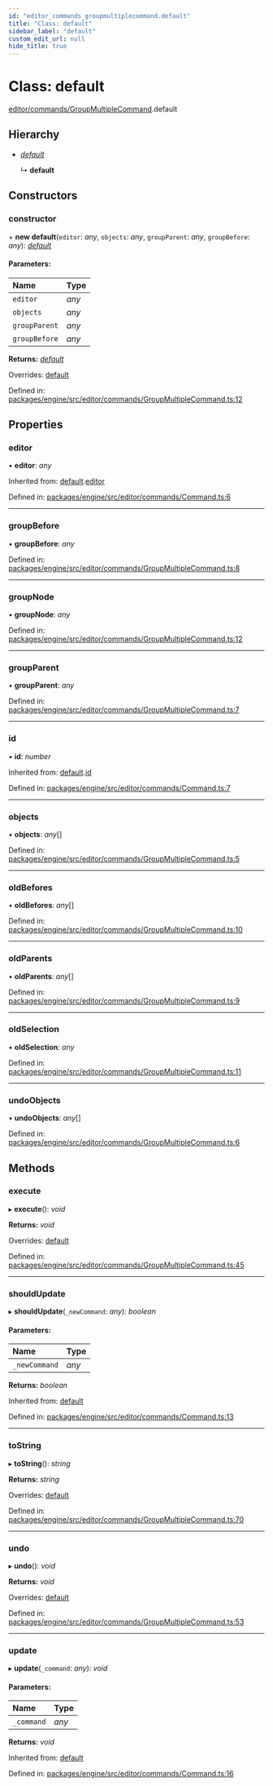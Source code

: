 ```yaml
---
id: "editor_commands_groupmultiplecommand.default"
title: "Class: default"
sidebar_label: "default"
custom_edit_url: null
hide_title: true
---
```


# Class: default

[editor/commands/GroupMultipleCommand](../modules/editor_commands_groupmultiplecommand.md).default

## Hierarchy

* [*default*](editor_commands_command.default.md)

  ↳ **default**

## Constructors

### constructor

\+ **new default**(`editor`: *any*, `objects`: *any*, `groupParent`: *any*, `groupBefore`: *any*): [*default*](editor_commands_groupmultiplecommand.default.md)

#### Parameters:

Name | Type |
:------ | :------ |
`editor` | *any* |
`objects` | *any* |
`groupParent` | *any* |
`groupBefore` | *any* |

**Returns:** [*default*](editor_commands_groupmultiplecommand.default.md)

Overrides: [default](editor_commands_command.default.md)

Defined in: [packages/engine/src/editor/commands/GroupMultipleCommand.ts:12](https://github.com/xr3ngine/xr3ngine/blob/716a06460/packages/engine/src/editor/commands/GroupMultipleCommand.ts#L12)

## Properties

### editor

• **editor**: *any*

Inherited from: [default](editor_commands_command.default.md).[editor](editor_commands_command.default.md#editor)

Defined in: [packages/engine/src/editor/commands/Command.ts:6](https://github.com/xr3ngine/xr3ngine/blob/716a06460/packages/engine/src/editor/commands/Command.ts#L6)

___

### groupBefore

• **groupBefore**: *any*

Defined in: [packages/engine/src/editor/commands/GroupMultipleCommand.ts:8](https://github.com/xr3ngine/xr3ngine/blob/716a06460/packages/engine/src/editor/commands/GroupMultipleCommand.ts#L8)

___

### groupNode

• **groupNode**: *any*

Defined in: [packages/engine/src/editor/commands/GroupMultipleCommand.ts:12](https://github.com/xr3ngine/xr3ngine/blob/716a06460/packages/engine/src/editor/commands/GroupMultipleCommand.ts#L12)

___

### groupParent

• **groupParent**: *any*

Defined in: [packages/engine/src/editor/commands/GroupMultipleCommand.ts:7](https://github.com/xr3ngine/xr3ngine/blob/716a06460/packages/engine/src/editor/commands/GroupMultipleCommand.ts#L7)

___

### id

• **id**: *number*

Inherited from: [default](editor_commands_command.default.md).[id](editor_commands_command.default.md#id)

Defined in: [packages/engine/src/editor/commands/Command.ts:7](https://github.com/xr3ngine/xr3ngine/blob/716a06460/packages/engine/src/editor/commands/Command.ts#L7)

___

### objects

• **objects**: *any*[]

Defined in: [packages/engine/src/editor/commands/GroupMultipleCommand.ts:5](https://github.com/xr3ngine/xr3ngine/blob/716a06460/packages/engine/src/editor/commands/GroupMultipleCommand.ts#L5)

___

### oldBefores

• **oldBefores**: *any*[]

Defined in: [packages/engine/src/editor/commands/GroupMultipleCommand.ts:10](https://github.com/xr3ngine/xr3ngine/blob/716a06460/packages/engine/src/editor/commands/GroupMultipleCommand.ts#L10)

___

### oldParents

• **oldParents**: *any*[]

Defined in: [packages/engine/src/editor/commands/GroupMultipleCommand.ts:9](https://github.com/xr3ngine/xr3ngine/blob/716a06460/packages/engine/src/editor/commands/GroupMultipleCommand.ts#L9)

___

### oldSelection

• **oldSelection**: *any*

Defined in: [packages/engine/src/editor/commands/GroupMultipleCommand.ts:11](https://github.com/xr3ngine/xr3ngine/blob/716a06460/packages/engine/src/editor/commands/GroupMultipleCommand.ts#L11)

___

### undoObjects

• **undoObjects**: *any*[]

Defined in: [packages/engine/src/editor/commands/GroupMultipleCommand.ts:6](https://github.com/xr3ngine/xr3ngine/blob/716a06460/packages/engine/src/editor/commands/GroupMultipleCommand.ts#L6)

## Methods

### execute

▸ **execute**(): *void*

**Returns:** *void*

Overrides: [default](editor_commands_command.default.md)

Defined in: [packages/engine/src/editor/commands/GroupMultipleCommand.ts:45](https://github.com/xr3ngine/xr3ngine/blob/716a06460/packages/engine/src/editor/commands/GroupMultipleCommand.ts#L45)

___

### shouldUpdate

▸ **shouldUpdate**(`_newCommand`: *any*): *boolean*

#### Parameters:

Name | Type |
:------ | :------ |
`_newCommand` | *any* |

**Returns:** *boolean*

Inherited from: [default](editor_commands_command.default.md)

Defined in: [packages/engine/src/editor/commands/Command.ts:13](https://github.com/xr3ngine/xr3ngine/blob/716a06460/packages/engine/src/editor/commands/Command.ts#L13)

___

### toString

▸ **toString**(): *string*

**Returns:** *string*

Overrides: [default](editor_commands_command.default.md)

Defined in: [packages/engine/src/editor/commands/GroupMultipleCommand.ts:70](https://github.com/xr3ngine/xr3ngine/blob/716a06460/packages/engine/src/editor/commands/GroupMultipleCommand.ts#L70)

___

### undo

▸ **undo**(): *void*

**Returns:** *void*

Overrides: [default](editor_commands_command.default.md)

Defined in: [packages/engine/src/editor/commands/GroupMultipleCommand.ts:53](https://github.com/xr3ngine/xr3ngine/blob/716a06460/packages/engine/src/editor/commands/GroupMultipleCommand.ts#L53)

___

### update

▸ **update**(`_command`: *any*): *void*

#### Parameters:

Name | Type |
:------ | :------ |
`_command` | *any* |

**Returns:** *void*

Inherited from: [default](editor_commands_command.default.md)

Defined in: [packages/engine/src/editor/commands/Command.ts:16](https://github.com/xr3ngine/xr3ngine/blob/716a06460/packages/engine/src/editor/commands/Command.ts#L16)
